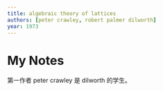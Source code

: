 ```yaml
---
title: algebraic theory of lattices
authors: [peter crawley, robert palmer dilworth]
year: 1973
---
```


# My Notes

第一作者 peter crawley 是 dilworth 的学生。
